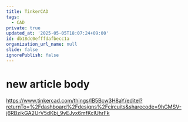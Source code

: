 ```yaml
---
title: TinkerCAD
tags:
  - CAD
private: true
updated_at: '2025-05-05T18:07:24+09:00'
id: db18dc0efffdafbecc1a
organization_url_name: null
slide: false
ignorePublish: false
---
```

# new article body

https://www.tinkercad.com/things/lB5Bcw3H8aY/editel?returnTo=%2Fdashboard%2Fdesigns%2Fcircuits&sharecode=9hGMSV-j6RBzikGA2UrV5dKbj_9yEJyx6mfKclUhrFk
